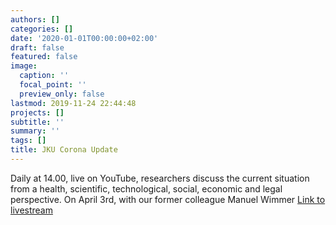 ```yaml
---
authors: []
categories: []
date: '2020-01-01T00:00:00+02:00'
draft: false
featured: false
image:
  caption: ''
  focal_point: ''
  preview_only: false
lastmod: 2019-11-24 22:44:48
projects: []
subtitle: ''
summary: ''
tags: []
title: JKU Corona Update
---
```


Daily at 14.00, live on YouTube, researchers discuss the current situation from a health, scientific, technological, 
social, economic and legal perspective. On April 3rd, with our former colleague Manuel Wimmer 
[Link to livestream](https://www.youtube.com/playlist?list=PL4wCC-r03QSOPlLpfCTZKMKXX2vZgXqt5)
